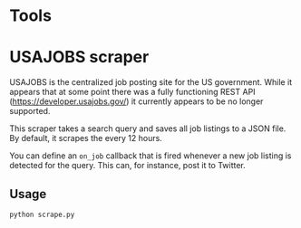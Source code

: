 # Tools

# USAJOBS scraper

USAJOBS is the centralized job posting site for the US government. While it appears that at some point there was a fully functioning REST API (https://developer.usajobs.gov/) it currently appears to be no longer supported.

This scraper takes a search query and saves all job listings to a JSON file. By default, it scrapes the every 12 hours.

You can define an `on_job` callback that is fired whenever a new job listing is detected for the query. This can, for instance, post it to Twitter.

## Usage

    python scrape.py
